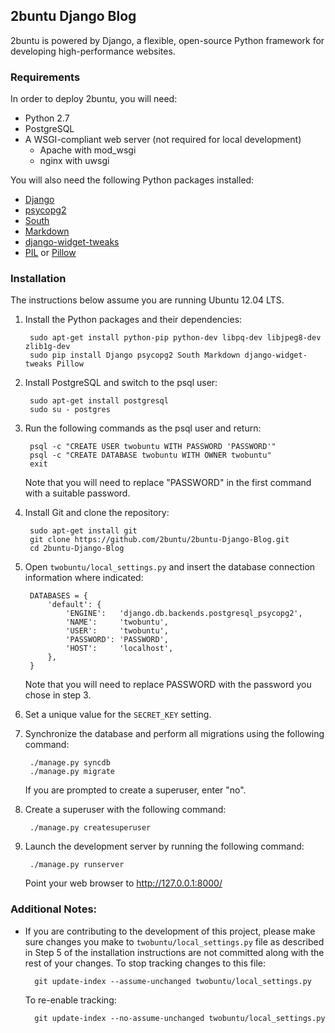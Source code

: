 ## 2buntu Django Blog

2buntu is powered by Django, a flexible, open-source Python framework for developing high-performance websites.

### Requirements

In order to deploy 2buntu, you will need:

 - Python 2.7
 - PostgreSQL
 - A WSGI-compliant web server (not required for local development)
     - Apache with mod_wsgi
     - nginx with uwsgi

You will also need the following Python packages installed:

 - [Django](https://pypi.python.org/pypi/Django)
 - [psycopg2](https://pypi.python.org/pypi/psycopg2)
 - [South](https://pypi.python.org/pypi/South)
 - [Markdown](https://pypi.python.org/pypi/Markdown)
 - [django-widget-tweaks](https://pypi.python.org/pypi/django-widget-tweaks)
 - [PIL](https://pypi.python.org/pypi/PIL) or [Pillow](https://pypi.python.org/pypi/Pillow)

### Installation

The instructions below assume you are running Ubuntu 12.04 LTS.

1. Install the Python packages and their dependencies:

        sudo apt-get install python-pip python-dev libpq-dev libjpeg8-dev zlib1g-dev
        sudo pip install Django psycopg2 South Markdown django-widget-tweaks Pillow

2. Install PostgreSQL and switch to the psql user:

        sudo apt-get install postgresql
        sudo su - postgres

3. Run the following commands as the psql user and return:

        psql -c "CREATE USER twobuntu WITH PASSWORD 'PASSWORD'"
        psql -c "CREATE DATABASE twobuntu WITH OWNER twobuntu"
        exit

   Note that you will need to replace "PASSWORD" in the first command with a suitable password.

4. Install Git and clone the repository:

        sudo apt-get install git
        git clone https://github.com/2buntu/2buntu-Django-Blog.git
        cd 2buntu-Django-Blog

5. Open `twobuntu/local_settings.py` and insert the database connection information where indicated:

        DATABASES = {
            'default': {
                'ENGINE':   'django.db.backends.postgresql_psycopg2',
                'NAME':     'twobuntu',
                'USER':     'twobuntu',
                'PASSWORD': 'PASSWORD',
                'HOST':     'localhost',
            },
        }

   Note that you will need to replace PASSWORD with the password you chose in step 3.

6. Set a unique value for the `SECRET_KEY` setting.

7. Synchronize the database and perform all migrations using the following command:

        ./manage.py syncdb
        ./manage.py migrate

   If you are prompted to create a superuser, enter "no".

8. Create a superuser with the following command:

        ./manage.py createsuperuser

9. Launch the development server by running the following command:

        ./manage.py runserver

   Point your web browser to http://127.0.0.1:8000/

### Additional Notes:

* If you are contributing to the development of this project, please make sure changes you make to `twobuntu/local_settings.py` file as described in Step 5 of the installation instructions are not committed along with the rest of your changes. To stop tracking changes to this file:

        git update-index --assume-unchanged twobuntu/local_settings.py

  To re-enable tracking:

        git update-index --no-assume-unchanged twobuntu/local_settings.py
